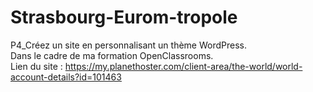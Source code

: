 # Strasbourg-Eurom-tropole
P4_Créez un site en personnalisant un thème WordPress.<br>
Dans le cadre de ma formation OpenClassrooms.<br>
Lien du site : https://my.planethoster.com/client-area/the-world/world-account-details?id=101463
